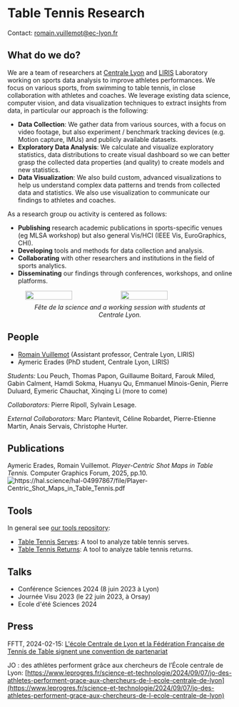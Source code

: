 # Table Tennis Research 

Contact: romain.vuillemot@ec-lyon.fr

## What do we do?

We are a team of researchers at [Centrale Lyon](https://www.ec-lyon.fr/) and [LIRIS](https://liris.cnrs.fr/) Laboratory working on sports data analysis to improve athletes performances. We focus on various sports, from swimming to table tennis, in close collaboration with athletes and coaches. We leverage existing data science, computer vision, and data visualization techniques to extract insights from data, in particular our approach is the following:

- **Data Collection**: We gather data from various sources, with a focus  on video footage, but also experiment / benchmark tracking devices (e.g. Motion capture, IMUs) and publicly available datasets.
- **Exploratory Data Analysis**: We calculate and visualize exploratory statistics, data distributions to create visual dashboard so we can better grasp the collected data properties (and quality) to create models and new statistics.
- **Data Visualization**: We also build custom, advanced visualizations to help us understand complex data patterns and trends from collected data and statistics. We also use visualization to communicate our findings to athletes and coaches.

As a research group ou activity is centered as follows:

- **Publishing** research academic publications in sports-specific venues (eg MLSA workshop) but also general Vis/HCI (IEEE Vis, EuroGraphics, CHI).
- **Developing** tools and methods for data collection and analysis.
- **Collaborating** with other researchers and institutions in the field of sports analytics.
- **Disseminating** our findings through conferences, workshops, and online platforms.

<figure>
  <div style="display: flex; width: 100%;">
    <img src="https://cdn-s-www.leprogres.fr/images/B288B236-07C7-425D-BD3A-EC9DCCE17099/NW_raw/quand-l-intelligence-artificielle-revolutionne-le-jeu-des-champions-de-tennis-de-table-avec-romain-vuillemot-enseignant-chercheur-et-aymeric-erades-doctorant-photo-philippe-mattelon-1728209217.jpg" style="width: 50%;" />&nbsp;
    <img src="https://cdn-s-www.leprogres.fr/images/335B2A36-6444-4414-B00D-78C6C03C418D/NW_raw/de-g-a-dr-thomas-papon-aymeric-erades-lou-peuch-et-romain-vuillemot-maitre-de-conferences-au-liris-lors-d-une-seance-d-analyse-du-placement-des-joueurs-face-a-la-table-photo-liris-1725771729.jpg" style="width: 50%;" />
  </div>
  <figcaption style="text-align: center; font-style: italic; margin-top: 8px;">
    Fête de la science and a working session with students at Centrale Lyon.
  </figcaption>
</figure>



## People

- [Romain Vuillemot](mailto:romain.vuillemot@ec-lyon.fr) (Assistant professor, Centrale Lyon, LIRIS)
- Aymeric Erades (PhD student, Centrale Lyon, LIRIS)


*Students:* Lou Peuch, Thomas Papon, Guillaume Boitard, Farouk Miled, Gabin Calment, Hamdi Sokma, Huanyu Qu, Emmanuel Minois-Genin, Pierre Duluard, Eymeric Chauchat, Xinqing Li (more to come)

*Collaborators:* Pierre Ripoll, Sylvain Lesage.

*External Collaborators:* Marc Plantevit, Céline Robardet, Pierre-Etienne Martin, Anais Servais, Christophe Hurter.

## Publications

Aymeric Erades, Romain Vuillemot. *Player-Centric Shot Maps in Table Tennis.* Computer Graphics Forum, 2025, pp.10. <img alt="https://hal.science/hal-04997867/file/Player-Centric_Shot_Maps_in_Table_Tennis.pdf" src="https://haltools.archives-ouvertes.fr/images/Haltools_pdf.png" border="0" title="https://hal.science/hal-04997867/file/Player-Centric_Shot_Maps_in_Table_Tennis.pdf">

## Tools

In general see [our tools repository](https://github.com/centralelyon/):


- [Table Tennis Serves](https://github.com/centralelyon/table-tennis-serves): A tool to analyze table tennis serves.
- [Table Tennis Returns](https://github.com/centralelyon/table-tennis-returns): A tool to analyze table tennis returns.

## Talks

- Conférence Sciences 2024 (8 juin 2023 à Lyon)
- Journée Visu 2023 (le 22 juin 2023, à Orsay) 
- Ecole d'été Sciences 2024 

## Press

FFTT, 2024-02-15: [L'école Centrale de Lyon et la Fédération Française de Tennis de Table signent une convention de partenariat](https://www.fftt.com/site/actualites/2024-02-15/l-ecole-centrale-de-lyon-et-federation-francaise-de-tennis-de-table-signent-convention-de-partenariat)

JO : des athlètes performent grâce aux chercheurs de l’École centrale de Lyon: [https://www.leprogres.fr/science-et-technologie/2024/09/07/jo-des-athletes-performent-grace-aux-chercheurs-de-l-ecole-centrale-de-lyon](https://www.leprogres.fr/science-et-technologie/2024/09/07/jo-des-athletes-performent-grace-aux-chercheurs-de-l-ecole-centrale-de-lyon)
